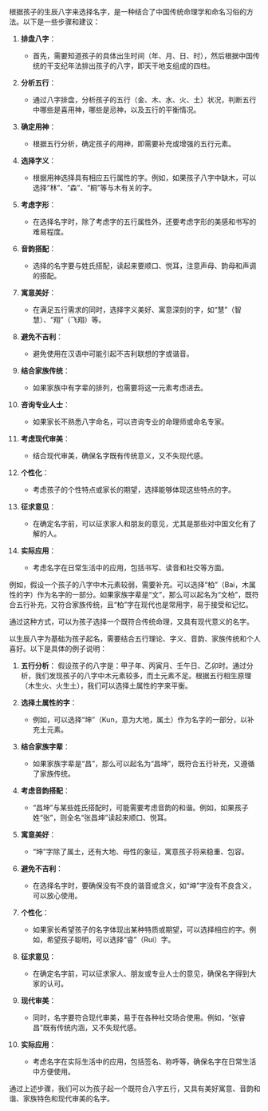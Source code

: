 根据孩子的生辰八字来选择名字，是一种结合了中国传统命理学和命名习俗的方法。以下是一些步骤和建议：

1. **排盘八字**：
   - 首先，需要知道孩子的具体出生时间（年、月、日、时），然后根据中国传统的干支纪年法排出孩子的八字，即天干地支组成的四柱。

2. **分析五行**：
   - 通过八字排盘，分析孩子的五行（金、木、水、火、土）状况，判断五行中哪些是喜用神，哪些是忌神，以及五行的平衡情况。

3. **确定用神**：
   - 根据五行分析，确定孩子的用神，即需要补充或增强的五行元素。

4. **选择字义**：
   - 根据用神选择具有相应五行属性的字。例如，如果孩子八字中缺木，可以选择“林”、“森”、“桐”等与木有关的字。

5. **考虑字形**：
   - 在选择名字时，除了考虑字的五行属性外，还要考虑字形的美感和书写的难易程度。

6. **音韵搭配**：
   - 选择的名字要与姓氏搭配，读起来要顺口、悦耳，注意声母、韵母和声调的搭配。

7. **寓意美好**：
   - 在满足五行需求的同时，选择字义美好、寓意深刻的字，如“慧”（智慧）、“翔”（飞翔）等。

8. **避免不吉利**：
   - 避免使用在汉语中可能引起不吉利联想的字或谐音。

9. **结合家族传统**：
   - 如果家族中有字辈的排列，也需要将这一元素考虑进去。

10. **咨询专业人士**：
    - 如果家长不熟悉八字命名，可以咨询专业的命理师或命名专家。

11. **考虑现代审美**：
    - 结合现代审美，确保名字既有传统意义，又不失现代感。

12. **个性化**：
    - 考虑孩子的个性特点或家长的期望，选择能够体现这些特点的字。

13. **征求意见**：
    - 在确定名字前，可以征求家人和朋友的意见，尤其是那些对中国文化有了解的人。

14. **实际应用**：
    - 考虑名字在日常生活中的应用，包括书写、读音和社交等方面。

例如，假设一个孩子的八字中木元素较弱，需要补充。可以选择“柏”（Bai，木属性的字）作为名字的一部分。如果家族字辈是“文”，那么可以起名为“文柏”，既符合五行补充，又符合家族传统，且“柏”字在现代也是常用字，易于接受和记忆。

通过这种方式，可以为孩子选择一个既符合传统命理，又具有现代意义的名字。




以生辰八字为基础为孩子起名，需要结合五行理论、字义、音韵、家族传统和个人喜好。以下是具体的例子说明：

1. **五行分析**：
   假设孩子的八字是：甲子年、丙寅月、壬午日、乙卯时。通过分析，我们发现孩子的八字中木元素较多，而土元素不足。根据五行相生原理（木生火、火生土），我们可以选择土属性的字来平衡。

2. **选择土属性的字**：
   - 例如，可以选择“坤”（Kun，意为大地，属土）作为名字的一部分，以补充土元素。

3. **结合家族字辈**：
   - 如果家族字辈是“昌”，那么可以起名为“昌坤”，既符合五行补充，又遵循了家族传统。

4. **考虑音韵搭配**：
   - “昌坤”与某些姓氏搭配时，可能需要考虑音韵的和谐。例如，如果孩子姓“张”，则全名“张昌坤”读起来顺口、悦耳。

5. **寓意美好**：
   - “坤”字除了属土，还有大地、母性的象征，寓意孩子将来稳重、包容。

6. **避免不吉利**：
   - 在选择名字时，要确保没有不良的谐音或含义，如“坤”字没有不良含义，可以放心使用。

7. **个性化**：
   - 如果家长希望孩子的名字体现出某种特质或期望，可以选择相应的字。例如，希望孩子聪明，可以选择“睿”（Rui）字。

8. **征求意见**：
   - 在确定名字前，可以征求家人、朋友或专业人士的意见，确保名字得到大家的认可。

9. **现代审美**：
   - 同时，名字要符合现代审美，易于在各种社交场合使用。例如，“张睿昌”既有传统内涵，又不失现代感。

10. **实际应用**：
    - 考虑名字在实际生活中的应用，包括签名、称呼等，确保名字在日常生活中方便使用。

通过上述步骤，我们可以为孩子起一个既符合八字五行，又具有美好寓意、音韵和谐、家族特色和现代审美的名字。


